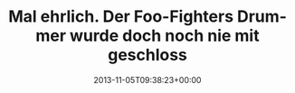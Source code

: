 ---
retweeted: false
source: <a href="http://twitter.com" rel="nofollow">Twitter Web Client</a>
entities:
  hashtags: []
  symbols: []
  user_mentions: []
  urls: []
display_text_range:
- '0'
- '95'
favorite_count: '2'
id_str: '397659147472089088'
truncated: false
retweet_count: '0'
id: '397659147472089088'
created_at: Tue Nov 05 09:38:23 +0000 2013
favorited: false
full_text: Mal ehrlich. Der Foo-Fighters Drummer wurde doch noch nie mit geschlossenem
  Mund gesehen, oder?
lang: de
tags:
- pesos/twitter
date: '2013-11-05T09:38:23+00:00'
src: https://twitter.com/bascht/status/397659147472089088
original_url: https://twitter.com/bascht/status/397659147472089088
type: twitter_tweet
text: Mal ehrlich. Der Foo-Fighters Drummer wurde doch noch nie mit geschlossenem
  Mund gesehen, oder?
title: Mal ehrlich. Der Foo-Fighters Drummer wurde doch noch nie mit geschloss

---